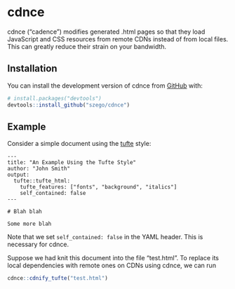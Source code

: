 
<!-- README.md is generated from README.Rmd. Please edit that file -->

# cdnce

<!-- badges: start -->
<!-- badges: end -->

cdnce (“cadence”) modifies generated .html pages so that they load
JavaScript and CSS resources from remote CDNs instead of from local
files. This can greatly reduce their strain on your bandwidth.

## Installation

You can install the development version of cdnce from
[GitHub](https://github.com/) with:

``` r
# install.packages("devtools")
devtools::install_github("szego/cdnce")
```

## Example

Consider a simple document using the
[tufte](https://github.com/rstudio/tufte) style:

    ---
    title: "An Example Using the Tufte Style"
    author: "John Smith"
    output:
      tufte::tufte_html:
        tufte_features: ["fonts", "background", "italics"]
        self_contained: false
    ---

    # Blah blah

    Some more blah

Note that we set `self_contained: false` in the YAML header. This is
necessary for cdnce.

Suppose we had knit this document into the file “test.html”. To replace
its local dependencies with remote ones on CDNs using cdnce, we can run

``` r
cdnce::cdnify_tufte("test.html")
```
